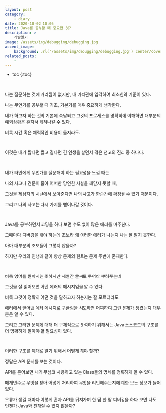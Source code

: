 ```yaml
---
layout: post
category:
    - diary
date: 2020-10-02 10:05
title: Java를 공부할 때 중요한 것?
description: >
    개발일기
image: /assets/img/debugging/debugging.jpg
accent_image:
    background: url('/assets/img/debugging/debugging.jpg') center/cover
related_posts:
    -
---
```


* toc
{:toc}

&nbsp;  

나는 질문하는 것에 거리낌이 없지만, 내 가치관에 입각하여 최소한의 기준이 있다.

나는 무언가를 공부할 때 기초, 기본기를 매우 중요하게 생각한다. 

내가 하고자 하는 것의 기본에 숙달되고 그것의 프로세스를 명확하게 이해하면 대부분의 예외상황은 혼자서 헤쳐나갈 수 있다. 

비록 시간 혹은 체력적인 비용이 들지라도.

&nbsp;  

이것은 내가 짧다면 짧고 길다면 긴 인생을 살면서 겪은 천고의 진리 중 하나다.

&nbsp;  

내가 타인에게 무언가를 질문해야 하는 필요성을 느낄 때는 

나의 사고나 견문이 좁아 어떠한 당연한 사실을 깨닫지 못할 때, 

그것을 제삼자의 시선에서 보아준다면 나의 사고가 한순간에 확장될 수 있기 때문이다. 

그리고 나의 사고는 다시 가지를 뻗어나갈 것이다.

&nbsp;  

Java를 공부하면서 코딩을 하다 보면 수도 없이 많은 에러를 마주친다. 

그때마다 디버깅을 해야 하는데 초보라 왜 이러한 에러가 나는지 나는 잘 알지 못한다. 

아마 대부분의 초보들이 그렇지 않을까? 

하지만 우리의 인생과 같이 항상 문제의 힌트는 문제 주변에 존재한다.

&nbsp;  

비록 영어를 잘하지는 못하지만 새빨간 글씨로 무어라 뿌려주는데 

그것을 잘 읽어보면 어떤 에러의 메시지임을 알 수 있다.

비록 그것이 정확히 어떤 것을 말하고자 하는지는 잘 모르더라도 

에러에서 얻어낸 에러 메시지로 구글링을 시도하면 어찌하여 그런 문제가 생겼는지 대부분은 알 수 있다.

그리고 그러한 문제에 대해 더 구체적으로 분석하기 위해서는 Java 소스코드의 구조를 더 명확하게 알아야 할 필요성이 있다.  

&nbsp;  

이러한 구조를 제대로 알기 위해서 어떻게 해야 할까?

정답은 API 문서를 보는 것이다.

API를 뜯어보면 내가 무심코 사용하고 있는 Class들의 명세를 정확하게 알 수 있다. 

매개변수로 무엇을 받아 어떻게 처리하여 무엇을 리턴해주는지에 대한 모든 정보가 들어있다.

오류가 생길 때마다 이렇게 혼자 API를 뒤져가며 한 땀 한 땀 디버깅을 하다 보면 나도 언젠가 Java와 친해질 수 있지 않을까?

&nbsp;  

